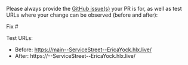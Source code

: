 Please always provide the [GitHub issue(s)](../issues) your PR is for, as well as test URLs where your change can be observed (before and after):

Fix #<gh-issue-id>

Test URLs:
- Before: https://main--ServiceStreet--EricaYock.hlx.live/
- After: https://<branch>--ServiceStreet--EricaYock.hlx.live/
